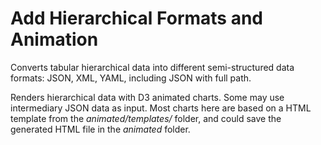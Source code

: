 # Add Hierarchical Formats and Animation

Converts tabular hierarchical data into different semi-structured data formats: JSON, XML, YAML, including JSON with full path.

Renders hierarchical data with D3 animated charts. Some may use intermediary JSON data as input. Most charts here are based on a HTML template from the *animated/templates/* folder, and could save the generated HTML file in the *animated* folder.